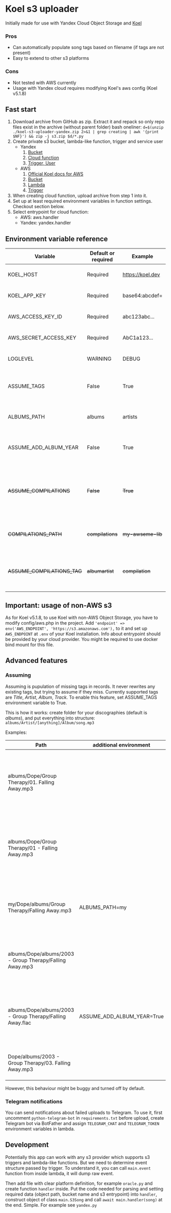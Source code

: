 # Koel s3 uploader

Initially made for use with Yandex Cloud Object Storage and [Koel](https://koel.dev)

### Pros
* Can automatically populate song tags based on filename (if tags are not present)
* Easy to extend to other s3 platforms
### Cons
* Not tested with AWS currently
* Usage with Yandex cloud requires modifying Koel's aws config (Koel v5.1.8)
## Fast start
1) Download archive from GitHub as zip. Extract it and repack so only repo files exist in the archive (without parent folder)
   bash oneliner: `d=$(unzip ./koel-s3-uploader-yandex.zip 2>&1 | grep creating | awk '{print $NF}') && zip
 -j s3.zip $d/*.py`
3) Create private s3 bucket, lambda-like function, trigger and service user
   * Yandex
      1) [Bucket](https://cloud.yandex.ru/docs/storage/operations/buckets/create)
      2) [Cloud function](https://cloud.yandex.ru/docs/functions/operations/function/function-create)
      3) [Trigger, User](https://cloud.yandex.ru/docs/functions/concepts/trigger/os-trigger)
   * AWS
       1) [Official Koel docs for AWS](https://docs.koel.dev/aws-s3.html)
       2) [Bucket](https://docs.aws.amazon.com/AmazonS3/latest/userguide/create-bucket-overview.html)
       3) [Lambda](https://docs.aws.amazon.com/lambda/latest/dg/getting-started-create-function.html)
       4) [Trigger](https://docs.aws.amazon.com/lambda/latest/dg/with-s3-example.html)
4) When creating cloud function, upload archive from step 1 into it.
5) Set up at least required environment variables in function settings. Checkout section below.
6) Select entrypoint for cloud function:
   * AWS: aws.handler
   * Yandex: yandex.handler
## Environment variable reference
| Variable                   | Default or required | Example            | Description |
| ---                        | ---                 | ---                | ---         |
| KOEL_HOST                  | Required            | https://koel.dev   | Public url of your Koel server. |
| KOEL_APP_KEY               | Required            | base64:abcdef=     | Value from APP_KEY in .env |
| AWS_ACCESS_KEY_ID          | Required            | abc123abc...       | Service User's secret key ID |
| AWS_SECRET_ACCESS_KEY      | Required            | AbC1a123...        | Service User's secret key |
| LOGLEVEL                   | WARNING             | DEBUG              | Logging level upon function invocation |
| ASSUME_TAGS                | False               | True               | Assuming: Try to create missing tags (see ref below) |
| ALBUMS_PATH                | albums              | artists            | Assuming: Root folder of your discographies | 
| ASSUME_ADD_ALBUM_YEAR      | False               | True               | Assuming: If album folder contains year, add to album name | 
| ~~ASSUME_COMPILATIONS~~    | ~~False~~           | ~~True~~           | Not supported by Koel: add tag with name of your compilation based on path |  
| ~~COMPILATIONS_PATH~~      | ~~compilations~~    | ~~my-awseme-lib~~  | Not supported by Koel: root path of your compilations |
| ~~ASSUME_COMPILATIONS_TAG~~| ~~albumartist~~     | ~~compilation~~    | Not supported by Koel: tag to assign compilation name to |
## Important: usage of non-AWS s3
As for Koel v5.1.8, to use Koel with non-AWS Object Storage, you have to modify config/aws.php in the project.
Add `'endpoint' => env('AWS_ENDPOINT', 'https://s3.amazonaws.com'),` to it and set up `AWS_ENDPOINT` at `.env` of your Koel installation.
Info about entrypoint should be provided by your cloud provider. You might be required to use docker bind mount for this file.

## Advanced features
### Assuming
Assuming is pupulation of missing tags in records. It never rewrites any existing tags, but trying to assume if they miss.
Currently supported tags are _Title_, _Artist_, _Album_, _Track_. To enable this feature, set ASSUME_TAGS environment variable to True.

  This is how it works:
   create folder for your discographies (default is _albums_), and put everything into structure:
  `albums/Artist/[anything]/Album/song.mp3`

Examples:

| Path                                           | additional environment               | tags
| ---                                            | ---                       | --- 
| albums/Dope/Group Therapy/01. Falling Away.mp3 |  | Title: Falling Away, Album: Group Therapy, Artist: Dope, Track: 01 |
| albums/Dope/Group Therapy/01 - Falling Away.mp3 |  | Title: Falling Away, Album: Group Therapy, Artist: Dope, Track: 01 |
| my/Dope/albums/Group Therapy/Falling Away.mp3 | ALBUMS_PATH=my | Title: Falling Away, Album: Group Therapy, Artist: Dope |
| albums/Dope/albums/2003 - Group Therapy/Falling Away.mp3 |  | Title: Falling Away, Album: Group Therapy, Artist: Dope |
| albums/Dope/albums/2003 - Group Therapy/Falling Away.flac | ASSUME_ADD_ALBUM_YEAR=True  | Title: Falling Away, Album: 2003 - Group Therapy, Artist: Dope |
| Dope/albums/2003 - Group Therapy/03. Falling Away.mp3 | | Title: Falling Away, Artist: No Artist |

However, this behaviour might be buggy and turned off by default.
### Telegram notifications
You can send notifications about failed uploads to Telegram.
To use it, first uncomment `python-telegram-bot` in `requirements.txt` before upload,
create Telegram bot via BotFather and assign `TELEGRAM_CHAT` and `TELEGRAM_TOKEN` environment variables in lambda.
## Development
Potentially this app can work with any s3 provider which supports s3 triggers and lambda-like functions.
But we need to determine event structure passed by trigger.
To understand it, you can call `main.event` function from inside lambda, it will dump raw event.

Then add file with clear platform definition, for example `oracle.py` and create function `handler` inside.
Put the code needed for parsing and setting required data (object path, bucket name and s3 entrypoint) into `handler`,
construct object of class `main.S3Song` and call `await main.handler(song)` at the end. Simple. For example see `yandex.py`
